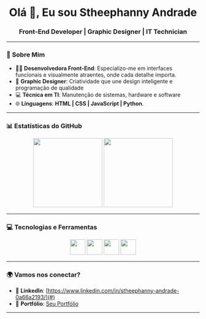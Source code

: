 <h1 align="center">Olá 👋, Eu sou Stheephanny Andrade</h1>
<h3 align="center">Front-End Developer | Graphic Designer | IT Technician</h3>

---

### 🚀 **Sobre Mim**
- 👩‍💻 **Desenvolvedora Front-End**: Especializo-me em interfaces funcionais e visualmente atraentes, onde cada detalhe importa.
- 🎨 **Graphic Designer**: Criatividade que une design inteligente e programação de qualidade
- 💻 **Técnica em TI**: Manutenção de sistemas, hardware e software
- 🌐 **Linguagens**: **HTML | CSS | JavaScript | Python**.

---

### 📊 **Estatísticas do GitHub**
<div align="center">
  <img height="180em" src="https://github-readme-stats.vercel.app/api?username=stheephanny&show_icons=true&theme=dark" />
  <img height="180em" src="https://github-readme-stats.vercel.app/api/top-langs/?username=stheephanny&layout=compact&theme=dark" />
</div>

---

### 💻 **Tecnologias e Ferramentas**
<div align="center">
  <img src="https://cdn.jsdelivr.net/gh/devicons/devicon/icons/html5/html5-original.svg" width="40" height="40" />
  <img src="https://cdn.jsdelivr.net/gh/devicons/devicon/icons/css3/css3-original.svg" width="40" height="40" />
  <img src="https://cdn.jsdelivr.net/gh/devicons/devicon/icons/javascript/javascript-original.svg" width="40" height="40" />
  <img src="https://cdn.jsdelivr.net/gh/devicons/devicon/icons/python/python-original.svg" width="40" height="40" />
</div>

---

### 🌍 **Vamos nos conectar?**
- 💼 **LinkedIn**: [https://www.linkedin.com/in/stheephanny-andrade-0a66a2193/](#)
- 🌟 **Portfólio**: [Seu Portfólio](#)

---
